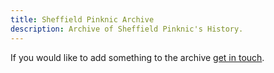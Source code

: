 ```yaml
---
title: Sheffield Pinknic Archive
description: Archive of Sheffield Pinknic's History.
---
```


If you would like to add something to the archive [get in touch](/contact).
